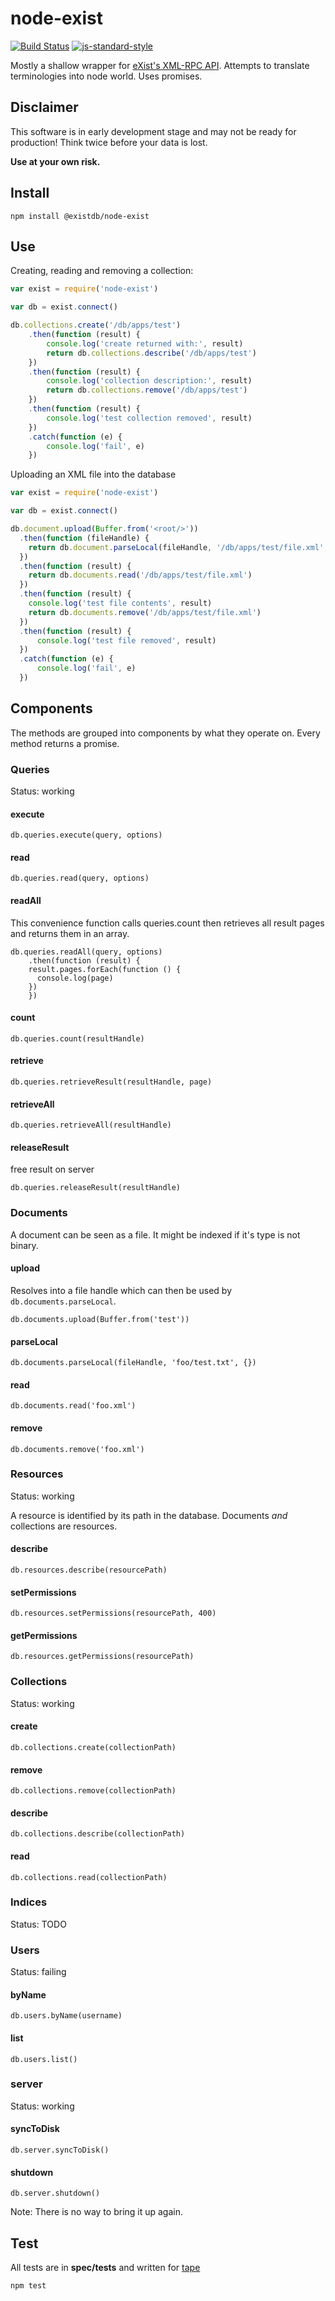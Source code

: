 # node-exist

[![Build Status](https://travis-ci.org/eXist-db/node-exist.svg)](https://travis-ci.org/eXist-db/node-exist)
[![js-standard-style](https://img.shields.io/badge/code%20style-standard-brightgreen.svg)](http://standardjs.com/)

Mostly a shallow wrapper for [eXist's XML-RPC API](http://exist-db.org/exist/apps/doc/devguide_xmlrpc.xml).
Attempts to translate terminologies into node world. Uses promises.

## Disclaimer

This software is in early development stage and may not be ready for production!
Think twice before your data is lost.

**Use at your own risk.**

## Install

    npm install @existdb/node-exist

## Use

Creating, reading and removing a collection:

```js
var exist = require('node-exist')

var db = exist.connect()

db.collections.create('/db/apps/test')
    .then(function (result) {
        console.log('create returned with:', result)
        return db.collections.describe('/db/apps/test')
    })
    .then(function (result) {
        console.log('collection description:', result)
        return db.collections.remove('/db/apps/test')
    })
    .then(function (result) {
        console.log('test collection removed', result)
    })
    .catch(function (e) {
        console.log('fail', e)
    })
```
Uploading an XML file into the database

```js
var exist = require('node-exist')

var db = exist.connect()

db.document.upload(Buffer.from('<root/>'))
  .then(function (fileHandle) {
    return db.document.parseLocal(fileHandle, '/db/apps/test/file.xml', {})
  })
  .then(function (result) {
    return db.documents.read('/db/apps/test/file.xml')
  })
  .then(function (result) {
    console.log('test file contents', result)
    return db.documents.remove('/db/apps/test/file.xml')
  })
  .then(function (result) {
      console.log('test file removed', result)
  })
  .catch(function (e) {
      console.log('fail', e)
  })

```

## Components

The methods are grouped into components by what they operate on.
Every method returns a promise.

### Queries

Status: working

#### execute

    db.queries.execute(query, options)

#### read

    db.queries.read(query, options)

#### readAll

This convenience function calls queries.count then retrieves all result pages and returns them in an array.

    db.queries.readAll(query, options)
	    .then(function (result) {
        result.pages.forEach(function () {
          console.log(page)
        })
	    })


#### count

    db.queries.count(resultHandle)

#### retrieve

    db.queries.retrieveResult(resultHandle, page)

#### retrieveAll

    db.queries.retrieveAll(resultHandle)

#### releaseResult

free result on server

    db.queries.releaseResult(resultHandle)

### Documents

A document can be seen as a file. It might be indexed if it's type is not binary.

#### upload

Resolves into a file handle which can then be used by `db.documents.parseLocal`.

    db.documents.upload(Buffer.from('test'))

#### parseLocal

    db.documents.parseLocal(fileHandle, 'foo/test.txt', {})

#### read

    db.documents.read('foo.xml')

#### remove

    db.documents.remove('foo.xml')


### Resources

Status: working

A resource is identified by its path in the database.
Documents *and* collections are resources.

#### describe

    db.resources.describe(resourcePath)

#### setPermissions

    db.resources.setPermissions(resourcePath, 400)

#### getPermissions

    db.resources.getPermissions(resourcePath)


### Collections

Status: working

#### create

    db.collections.create(collectionPath)

#### remove

    db.collections.remove(collectionPath)

#### describe

    db.collections.describe(collectionPath)

#### read

    db.collections.read(collectionPath)


### Indices

Status: TODO


### Users

Status: failing

#### byName

    db.users.byName(username)

#### list

    db.users.list()

### server

Status: working

#### syncToDisk

    db.server.syncToDisk()

#### shutdown

    db.server.shutdown()

Note: There is no way to bring it up again.

## Test

All tests are in **spec/tests** and written for [tape](https://npmjs.org/tape)

    npm test
